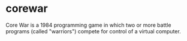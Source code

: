 # corewar
Core War is a 1984 programming game in which two or more battle programs (called "warriors") compete for control of a virtual computer. 
